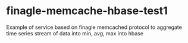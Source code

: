 finagle-memcache-hbase-test1
============================

Example of service based on finagle memcached protocol to aggregate time series stream of data into min, avg, max into hbase
